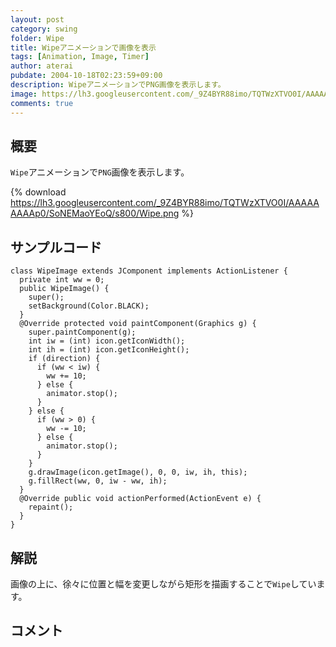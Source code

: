 ```yaml
---
layout: post
category: swing
folder: Wipe
title: Wipeアニメーションで画像を表示
tags: [Animation, Image, Timer]
author: aterai
pubdate: 2004-10-18T02:23:59+09:00
description: WipeアニメーションでPNG画像を表示します。
image: https://lh3.googleusercontent.com/_9Z4BYR88imo/TQTWzXTVO0I/AAAAAAAAAp0/SoNEMaoYEoQ/s800/Wipe.png
comments: true
---
```

## 概要
`Wipe`アニメーションで`PNG`画像を表示します。

{% download https://lh3.googleusercontent.com/_9Z4BYR88imo/TQTWzXTVO0I/AAAAAAAAAp0/SoNEMaoYEoQ/s800/Wipe.png %}

## サンプルコード
<pre class="prettyprint"><code>class WipeImage extends JComponent implements ActionListener {
  private int ww = 0;
  public WipeImage() {
    super();
    setBackground(Color.BLACK);
  }
  @Override protected void paintComponent(Graphics g) {
    super.paintComponent(g);
    int iw = (int) icon.getIconWidth();
    int ih = (int) icon.getIconHeight();
    if (direction) {
      if (ww &lt; iw) {
        ww += 10;
      } else {
        animator.stop();
      }
    } else {
      if (ww &gt; 0) {
        ww -= 10;
      } else {
        animator.stop();
      }
    }
    g.drawImage(icon.getImage(), 0, 0, iw, ih, this);
    g.fillRect(ww, 0, iw - ww, ih);
  }
  @Override public void actionPerformed(ActionEvent e) {
    repaint();
  }
}
</code></pre>

## 解説
画像の上に、徐々に位置と幅を変更しながら矩形を描画することで`Wipe`しています。

## コメント
